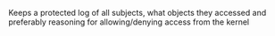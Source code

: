 Keeps a protected log of all subjects, what objects they accessed and preferably reasoning for allowing/denying access from the kernel

